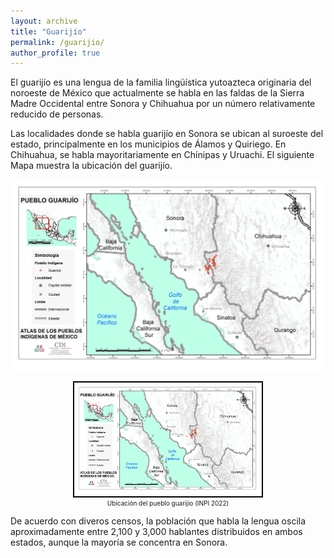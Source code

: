 ```yaml
---
layout: archive
title: "Guarijío"
permalink: /guarijio/
author_profile: true
---
```


El guarijío es una lengua de la familia lingüística yutoazteca originaria del noroeste de México que actualmente se habla en las faldas de la Sierra Madre Occidental entre Sonora y Chihuahua por un número relativamente reducido de personas.

Las localidades donde se habla guarijío en Sonora se ubican al suroeste del estado, principalmente en los municipios de Álamos y Quiriego. En Chihuahua, se habla mayoritariamente en Chínipas y Uruachi. El siguiente Mapa muestra la ubicación del guarijío.

![Ubicación del pueblo guarijío (INPI 2022)](/images/ubicacion-guarijio-inpi2022.jpeg)
<figure style="text-align: center;">
  <img src="/images/ubicacion-guarijio-inpi2022.jpeg" alt="Ubicación del pueblo guarijío" width="300" style="border: 2px solid black;">
  <figcaption style= "font-size: 10px; cloror: black;">Ubicación del pueblo guarijío (INPI 2022)</figcaption>
</figure>

De acuerdo con diveros censos, la población que habla la lengua oscila aproximadamente entre 2,100 y 3,000 hablantes distribuidos en ambos estados, aunque la mayoría se concentra en Sonora.

